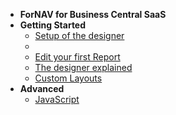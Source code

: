 - **ForNAV for Business Central SaaS**
- **Getting Started**
  - [Setup of the designer](/ForNAVForBCSaaS/)
  - <!-- ToDo Setup Report Pack -->
  <!-- - ToDo Add Help pages for the ForNAV Report Pack -->
  - [Edit your first Report](/ForNAVForBCSaaS/EditYourFirstReport.md)
  - [The designer explained](/ForNAVForBCSaaS/DesignerExplained.md) <!-- Generic -->
  - [Custom Layouts](/ForNAVForBCSaaS/CustomLayouts.md) <!-- Generic -->
  <!-- - [Templates](/ForNAVForBCSaaS/) Generic -->
- **Advanced**
  <!-- - [Multilanguage](/ForNAVForBCSaaS/) Generic -->
  <!-- - [JavaScript Basics](/ForNAVForBCSaaS/) Generic -->
  <!-- - [Records Collection](/ForNAVForBCSaaS/) Generic -->
  <!-- - [Adding DataItems](/ForNAVForBCSaaS/) -->
  <!-- - [Trans- and Groupheaders/footers](/ForNAVForBCSaaS/) -->
  - [JavaScript](/ForNAVForBCSaaS/JavaScript.md)
<!-- - **Extension Development** -->
  <!-- - [Adding ForNAV reports to your own extension](/ForNAVForBCSaaS/) -->
  <!-- - [Create an extension from ForNAV](/ForNAVForBCSaaS/) -->
  <!-- - [ForNAV API](/ForNAVForBCSaaS/) -->